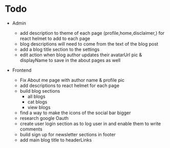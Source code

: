 # Todo

- Admin
    - add description to theme of each page (profile,home,disclaimer,) for react helmet to add to each page
    - blog descriptions will need to come from the text of the blog post
    - add a blog title section to the settings 
    - edit action when blog author updates their avatarUrl pic & displayName to save in the about pages as well
    
- Frontend 
    - Fix About me page with author name & profile pic
    - add descriptions to react helmet for each page
    - build blog sections
        - all blogs
        - cat blogs
        - view blogs
    - find a way to make the icons of the social bar bigger
    - research google Oauth 
    - create user login section as to log user in and enable them to write comments
    - build sign up for newsletter sections in footer
    - add main blog title to headerLinks
         